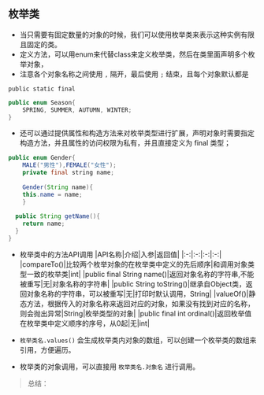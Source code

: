 ## 枚举类

- 当只需要有固定数量的对象的时候，我们可以使用枚举类来表示这种实例有限且固定的类。
- 定义方法，可以用enum来代替class来定义枚举类，然后在类里面声明多个枚举对象，
- 注意各个对象名称之间使用 `,` 隔开，最后使用 `;` 结束，且每个对象默认都是 

 `public static final` 

```java
public enum Season{
	SPRING, SUMMER, AUTUMN, WINTER;
}
```

- 还可以通过提供属性和构造方法来对枚举类型进行扩展，声明对象时需要指定构造方法，并且属性的访问权限为私有，并且直接定义为 final 类型；  
```java
public enum Gender{
	MALE("男性"),FEMALE("女性");
	private final string name;
	
	Gender(String name){
    this.name = name;
	}
  
  public String getName(){
    return name;
  }
}
```

- 枚举类中的方法API调用
|API名称|介绍|入参|返回值|
|:-:|:-:|:-:|:-:|
|compareTo()|比较两个枚举对象的在枚举类中定义的先后顺序|和调用对象类型一致的枚举类|int|
|public final String name()|返回对象名称的字符串,不能被重写|无|对象名称的字符串|
|public String toString()|继承自Object类，返回对象名称的字符串，可以被重写|无|打印时默认调用，String|
|valueOf()|静态方法，根据传入的对象名称来返回对应的对象，如果没有找到对应的名称，则会抛出异常|String|枚举类型的对象|
|public final int ordinal()|返回枚举值在枚举类中定义顺序的序号，从0起|无|int|

- `枚举类名.values()` 会生成枚举类内对象的数组，可以创建一个枚举类的数组来引用，方便遍历。
- 枚举类的对象调用，可以直接用 `枚举类名.对象名` 进行调用。

> 总结：
>
> 

